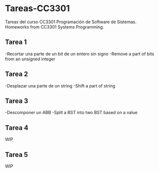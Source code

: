 # Tareas-CC3301
Tareas del curso CC3301 Programación de Software de Sistemas. Homeworks from CC3301 Systems Programming.

## Tarea 1

-Recortar una parte de un bit de un entero sin signo
-Remove a part of bits from an unsigned integer

## Tarea 2


-Desplazar una parte de un string
-Shift a part of string

## Tarea 3

-Descomponer un ABB
-Split a BST into two BST based on a value

## Tarea 4

WIP

## Tarea 5

WIP
